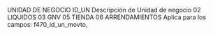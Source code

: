 UNIDAD DE NEGOCIO
ID_UN Descripción de Unidad de negocio
02 LIQUIDOS
03 GNV
05 TIENDA
06 ARRENDAMIENTOS
Aplica para los campos: f470_id_un_movto,